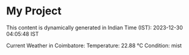 # My Project

This content is dynamically generated in Indian Time (IST): 2023-12-30 04:05:48 IST


Current Weather in Coimbatore:
Temperature: 22.88 °C
Condition: mist
